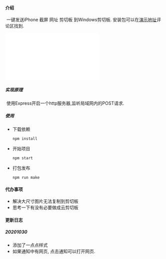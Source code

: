 #### 介绍

​	一键发送iPhone 截屏 网址 剪切板 到Windows剪切板. 安装包可以在[演示地址](https://www.bilibili.com/video/BV1rv41167ye/)评论区找到.

<iframe src="//player.bilibili.com/player.html?aid=245105772&bvid=BV1rv41167ye&cid=250627595&page=1" scrolling="no" border="0" frameborder="no" framespacing="0" allowfullscreen="true"> </iframe>

##### 实现原理

​	使用Express开启一个http服务器,监听局域网内的POST请求.

##### 使用

* 下载依赖

  ```shell
  npm install
  ```

* 开始项目

  ```shell
  npm start
  ```

* 打包发布

  ```shell
  npm run make
  ```



#### 代办事项

* 解决大尺寸图片无法复制到剪切板
* 思考一下有没有必要做成云剪切板



#### 更新日志

##### 20201030 

* 添加了一点点样式
* 如果通知中有网页, 点击通知可以打开网页.
